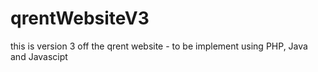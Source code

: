 # qrentWebsiteV3
this is version 3 off the qrent website - to be implement using PHP, Java and Javascipt
